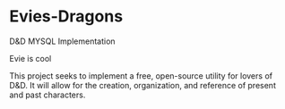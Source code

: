 # Evies-Dragons
D&amp;D MYSQL Implementation

Evie is cool

This project seeks to implement a free, open-source utility for lovers of D&D. It will allow for the creation, organization, and reference of present and past characters.
